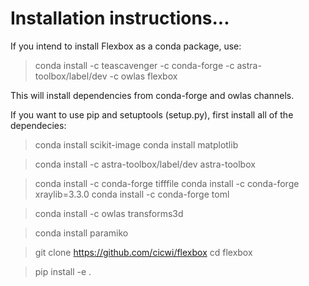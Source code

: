 # Installation instructions...

If you intend to install Flexbox as a conda package, use:

> conda install -c teascavenger -c conda-forge -c astra-toolbox/label/dev -c owlas flexbox

This will install dependencies from conda-forge and owlas channels.

If you want to use pip and setuptools (setup.py), first install all of the dependecies:

> conda install scikit-image
> conda install matplotlib

> conda install -c astra-toolbox/label/dev astra-toolbox

> conda install -c conda-forge tifffile
> conda install -c conda-forge xraylib=3.3.0
> conda install -c conda-forge toml

> conda install -c owlas transforms3d

> conda install paramiko

> git clone https://github.com/cicwi/flexbox
> cd flexbox

> pip install -e .

